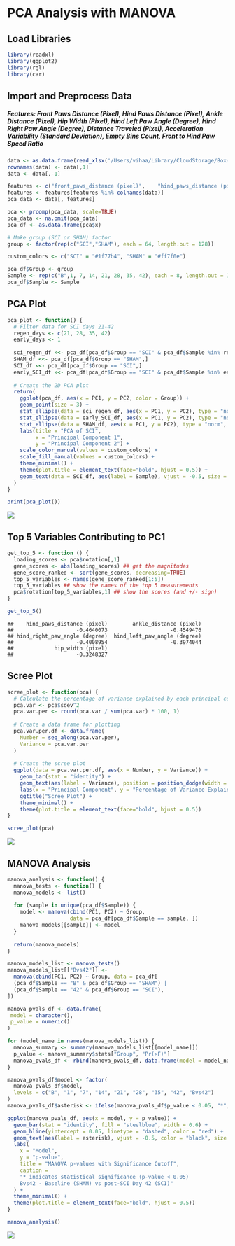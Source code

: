 PCA Analysis with MANOVA
================

## Load Libraries

``` r
library(readxl)
library(ggplot2)
library(rgl)
library(car)
```

## Import and Preprocess Data

##### Features: Front Paws Distance (Pixel), Hind Paws Distance (Pixel), Ankle Distance (Pixel), Hip Width (Pixel), Hind Left Paw Angle (Degree), Hind Right Paw Angle (Degree), Distance Traveled (Pixel), Acceleration Variability (Standard Deviation), Empty Bins Count, Front to Hind Paw Speed Ratio

``` r
data <- as.data.frame(read_xlsx('/Users/vihaa/Library/CloudStorage/Box-Box/Vihaan (HS Summer Intern)/Blackbox & SCI/R Scripts and data/Blackbox_Consolidated_Data.xlsx'))
rownames(data) <- data[,1]
data <- data[,-1]

features <- c("front_paws_distance (pixel)",    "hind_paws_distance (pixel)",   "ankle_distance (pixel)",   "hip_width (pixel)",    "hind_left_paw_angle (degree)", "hind_right_paw_angle (degree)",    "distance_traveled (pixel)",    "acceleration_variability (standard deviation)",    "empty_bins_counts", "fthp_spd_avgs")
features <- features[features %in% colnames(data)]
pca_data <- data[, features]

pca <- prcomp(pca_data, scale=TRUE)
pca_data <- na.omit(pca_data)
pca_df <- as.data.frame(pca$x)

# Make group (SCI or SHAM) factor
group <- factor(rep(c("SCI","SHAM"), each = 64, length.out = 128))

custom_colors <- c("SCI" = "#1f77b4", "SHAM" = "#ff7f0e")

pca_df$Group <- group
Sample <- rep(c("B",1, 7, 14, 21, 28, 35, 42), each = 8, length.out = 128)
pca_df$Sample <- Sample
```

## PCA Plot

``` r
pca_plot <- function() {
  # Filter data for SCI days 21-42
  regen_days <- c(21, 28, 35, 42)
  early_days <- 1
  
  sci_regen_df <<- pca_df[pca_df$Group == "SCI" & pca_df$Sample %in% regen_days,]
  SHAM_df <<- pca_df[pca_df$Group == "SHAM",]
  SCI_df <<- pca_df[pca_df$Group == "SCI",]
  early_SCI_df <<- pca_df[pca_df$Group == "SCI" & pca_df$Sample %in% early_days,]
  
  # Create the 2D PCA plot
  return(
    ggplot(pca_df, aes(x = PC1, y = PC2, color = Group)) +
    geom_point(size = 3) +
    stat_ellipse(data = sci_regen_df, aes(x = PC1, y = PC2), type = "norm", level = 0.95, color = "blue") +
    stat_ellipse(data = early_SCI_df, aes(x = PC1, y = PC2), type = "norm", level = 0.95, color = "green") +
    stat_ellipse(data = SHAM_df, aes(x = PC1, y = PC2), type = "norm", level = 0.95, color = "orange") +
    labs(title = "PCA of SCI",
         x = "Principal Component 1",
         y = "Principal Component 2") +
    scale_color_manual(values = custom_colors) +
    scale_fill_manual(values = custom_colors) +
    theme_minimal() +
    theme(plot.title = element_text(face="bold", hjust = 0.5)) +
    geom_text(data = SCI_df, aes(label = Sample), vjust = -0.5, size = 3)
  )
}

print(pca_plot())
```

![](Blackbox_PCA_files/figure-gfm/pca_plot-1.png)<!-- -->

## Top 5 Variables Contributing to PC1

``` r
get_top_5 <- function () {
  loading_scores <- pca$rotation[,1]
  gene_scores <- abs(loading_scores) ## get the magnitudes
  gene_score_ranked <- sort(gene_scores, decreasing=TRUE)
  top_5_variables <- names(gene_score_ranked[1:5])
  top_5_variables ## show the names of the top 5 measurements
  pca$rotation[top_5_variables,1] ## show the scores (and +/- sign)
}

get_top_5()
```

    ##    hind_paws_distance (pixel)        ankle_distance (pixel) 
    ##                    -0.4640073                    -0.4549476 
    ## hind_right_paw_angle (degree)  hind_left_paw_angle (degree) 
    ##                    -0.4008954                    -0.3974044 
    ##             hip_width (pixel) 
    ##                    -0.3248327

## Scree Plot

``` r
scree_plot <- function(pca) {
  # Calculate the percentage of variance explained by each principal component
  pca.var <- pca$sdev^2
  pca.var.per <- round(pca.var / sum(pca.var) * 100, 1)
  
  # Create a data frame for plotting
  pca.var.per.df <- data.frame(
    Number = seq_along(pca.var.per),
    Variance = pca.var.per
  )
  
  # Create the scree plot
  ggplot(data = pca.var.per.df, aes(x = Number, y = Variance)) +
    geom_bar(stat = "identity") +
    geom_text(aes(label = Variance), position = position_dodge(width = 0.9), vjust = -0.25) +
    labs(x = "Principal Component", y = "Percentage of Variance Explained") +
    ggtitle("Scree Plot") +
    theme_minimal() +
    theme(plot.title = element_text(face="bold", hjust = 0.5))
}

scree_plot(pca)
```

![](Blackbox_PCA_files/figure-gfm/scree_plot-1.png)<!-- -->

## MANOVA Analysis

``` r
manova_analysis <- function() {
  manova_tests <- function() {
  manova_models <- list()
  
  for (sample in unique(pca_df$Sample)) {
    model <- manova(cbind(PC1, PC2) ~ Group,
                    data = pca_df[pca_df$Sample == sample, ])
    manova_models[[sample]] <- model
  }
  
  return(manova_models)
}

manova_models_list <- manova_tests()
manova_models_list[["Bvs42"]] <-
  manova(cbind(PC1, PC2) ~ Group, data = pca_df[
  (pca_df$Sample == "B" & pca_df$Group == "SHAM") |
  (pca_df$Sample == "42" & pca_df$Group == "SCI"),
])

manova_pvals_df <- data.frame(
 model = character(),
 p_value = numeric()
)

for (model_name in names(manova_models_list)) {
  manova_summary <- summary(manova_models_list[[model_name]])
  p_value <- manova_summary$stats["Group", "Pr(>F)"]
  manova_pvals_df <- rbind(manova_pvals_df, data.frame(model = model_name, p_value = p_value))
}

manova_pvals_df$model <- factor(
  manova_pvals_df$model,
  levels = c("B", "1", "7", "14", "21", "28", "35", "42", "Bvs42")
)
manova_pvals_df$asterisk <- ifelse(manova_pvals_df$p_value < 0.05, "*", "")

ggplot(manova_pvals_df, aes(x = model, y = p_value)) +
  geom_bar(stat = "identity", fill = "steelblue", width = 0.6) +
  geom_hline(yintercept = 0.05, linetype = "dashed", color = "red") +
  geom_text(aes(label = asterisk), vjust = -0.5, color = "black", size = 5) +
  labs(
    x = "Model",
    y = "p-value",
    title = "MANOVA p-values with Significance Cutoff",
    caption =
    "* indicates statistical significance (p-value < 0.05)
    Bvs42 - Baseline (SHAM) vs post-SCI Day 42 (SCI)"
  ) +
  theme_minimal() +
  theme(plot.title = element_text(face="bold", hjust = 0.5))
}

manova_analysis()
```

![](Blackbox_PCA_files/figure-gfm/manova-1.png)<!-- -->
